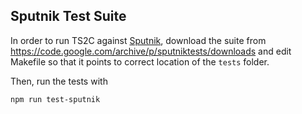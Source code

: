 Sputnik Test Suite
------------------

In order to run TS2C against [Sputnik](https://en.wikipedia.org/wiki/Sputnik_(JavaScript_conformance_test)), download the suite from https://code.google.com/archive/p/sputniktests/downloads and edit Makefile so that it points to correct location of the `tests` folder.

Then, run the tests with
```
npm run test-sputnik
```